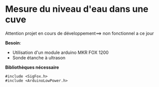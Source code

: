 # Mesure du niveau d'eau dans une cuve

Attention projet en cours de développement==> non fonctionnel a ce jour

**Besoin**:
- Utilisation d'un module arduino MKR FOX 1200 
- Sonde étanche à ultrason

**Bibliothèques nécessaire**


```
#include <SigFox.h>
#include <ArduinoLowPower.h>
```

